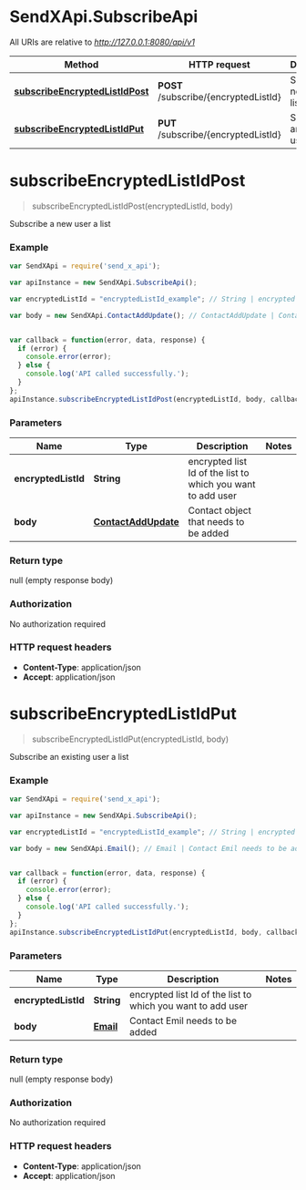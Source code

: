 # SendXApi.SubscribeApi

All URIs are relative to *http://127.0.0.1:8080/api/v1*

Method | HTTP request | Description
------------- | ------------- | -------------
[**subscribeEncryptedListIdPost**](SubscribeApi.md#subscribeEncryptedListIdPost) | **POST** /subscribe/{encryptedListId} | Subscribe a new user a list
[**subscribeEncryptedListIdPut**](SubscribeApi.md#subscribeEncryptedListIdPut) | **PUT** /subscribe/{encryptedListId} | Subscribe an existing user a list


<a name="subscribeEncryptedListIdPost"></a>
# **subscribeEncryptedListIdPost**
> subscribeEncryptedListIdPost(encryptedListId, body)

Subscribe a new user a list



### Example
```javascript
var SendXApi = require('send_x_api');

var apiInstance = new SendXApi.SubscribeApi();

var encryptedListId = "encryptedListId_example"; // String | encrypted list Id of the list to which you want to add user

var body = new SendXApi.ContactAddUpdate(); // ContactAddUpdate | Contact object that needs to be added


var callback = function(error, data, response) {
  if (error) {
    console.error(error);
  } else {
    console.log('API called successfully.');
  }
};
apiInstance.subscribeEncryptedListIdPost(encryptedListId, body, callback);
```

### Parameters

Name | Type | Description  | Notes
------------- | ------------- | ------------- | -------------
 **encryptedListId** | **String**| encrypted list Id of the list to which you want to add user | 
 **body** | [**ContactAddUpdate**](ContactAddUpdate.md)| Contact object that needs to be added | 

### Return type

null (empty response body)

### Authorization

No authorization required

### HTTP request headers

 - **Content-Type**: application/json
 - **Accept**: application/json

<a name="subscribeEncryptedListIdPut"></a>
# **subscribeEncryptedListIdPut**
> subscribeEncryptedListIdPut(encryptedListId, body)

Subscribe an existing user a list



### Example
```javascript
var SendXApi = require('send_x_api');

var apiInstance = new SendXApi.SubscribeApi();

var encryptedListId = "encryptedListId_example"; // String | encrypted list Id of the list to which you want to add user

var body = new SendXApi.Email(); // Email | Contact Emil needs to be added


var callback = function(error, data, response) {
  if (error) {
    console.error(error);
  } else {
    console.log('API called successfully.');
  }
};
apiInstance.subscribeEncryptedListIdPut(encryptedListId, body, callback);
```

### Parameters

Name | Type | Description  | Notes
------------- | ------------- | ------------- | -------------
 **encryptedListId** | **String**| encrypted list Id of the list to which you want to add user | 
 **body** | [**Email**](Email.md)| Contact Emil needs to be added | 

### Return type

null (empty response body)

### Authorization

No authorization required

### HTTP request headers

 - **Content-Type**: application/json
 - **Accept**: application/json

